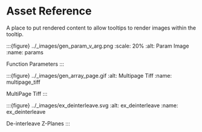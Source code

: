 # Asset Reference

A place to put rendered content to allow tooltips to render images within the tooltip.

:::{figure} ../_images/gen_param_v_arg.png
:scale: 20%
:alt: Param Image
:name: params

Function Parameters
:::

:::{figure} ../_images/gen_array_page.gif
:alt: Multipage Tiff
:name: multipage_tiff

MultiPage Tiff
:::


:::{figure} ../_images/ex_deinterleave.svg
:alt: ex_deinterleave
:name: ex_deinterleave

De-interleave Z-Planes
:::


